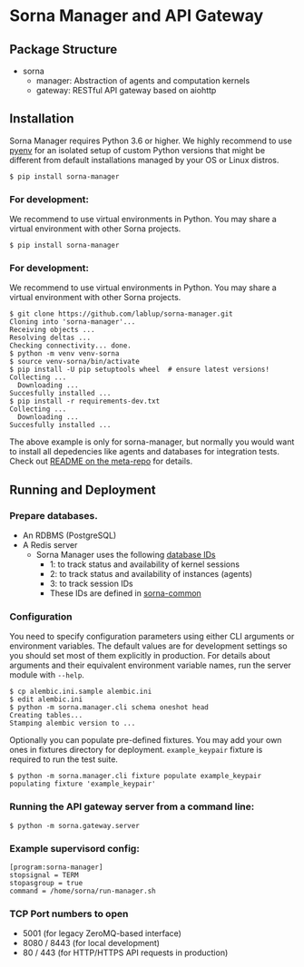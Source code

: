 Sorna Manager and API Gateway
=============================

Package Structure
-----------------

 * sorna
   * manager: Abstraction of agents and computation kernels
   * gateway: RESTful API gateway based on aiohttp

Installation
------------

Sorna Manager requires Python 3.6 or higher.  We highly recommend to use
[pyenv](https://github.com/yyuu/pyenv) for an isolated setup of custom Python
versions that might be different from default installations managed by your OS
or Linux distros.

```console
$ pip install sorna-manager
```

### For development:

We recommend to use virtual environments in Python.
You may share a virtual environment with other Sorna projects.

```console
$ pip install sorna-manager
```

### For development:

We recommend to use virtual environments in Python.
You may share a virtual environment with other Sorna projects.

```console
$ git clone https://github.com/lablup/sorna-manager.git
Cloning into 'sorna-manager'...
Receiving objects ...
Resolving deltas ...
Checking connectivity... done.
$ python -m venv venv-sorna
$ source venv-sorna/bin/activate
$ pip install -U pip setuptools wheel  # ensure latest versions!
Collecting ...
  Downloading ...
Succesfully installed ...
$ pip install -r requirements-dev.txt
Collecting ...
  Downloading ...
Succesfully installed ...
```

The above example is only for sorna-manager, but normally you would want to install
all depedencies like agents and databases for integration tests. Check out
[README on the meta-repo](https://github.com/lablup/sorna) for details.

Running and Deployment
----------------------

### Prepare databases.

 * An RDBMS (PostgreSQL)
 * A Redis server
   - Sorna Manager uses the following [database IDs](http://redis.io/commands/SELECT)
     - 1: to track status and availability of kernel sessions
     - 2: to track status and availability of instances (agents)
     - 3: to track session IDs
     - These IDs are defined in [sorna-common](https://github.com/lablup/sorna-common/blob/master/sorna/defs.py)

### Configuration

You need to specify configuration parameters using either CLI arguments or environment
variables.  The default values are for development settings so you should set most of them
explicitly in production.
For details about arguments and their equivalent environment variable names,
run the server module with `--help`.

```console
$ cp alembic.ini.sample alembic.ini
$ edit alembic.ini
$ python -m sorna.manager.cli schema oneshot head
Creating tables...
Stamping alembic version to ...
```

Optionally you can populate pre-defined fixtures.
You may add your own ones in fixtures directory for deployment.
`example_keypair` fixture is required to run the test suite.

```console
$ python -m sorna.manager.cli fixture populate example_keypair
populating fixture 'example_keypair'
```

### Running the API gateway server from a command line:

```console
$ python -m sorna.gateway.server
```

### Example supervisord config:

```dosini
[program:sorna-manager]
stopsignal = TERM
stopasgroup = true
command = /home/sorna/run-manager.sh
```

### TCP Port numbers to open

 * 5001 (for legacy ZeroMQ-based interface)
 * 8080 / 8443 (for local development)
 * 80 / 443 (for HTTP/HTTPS API requests in production)

